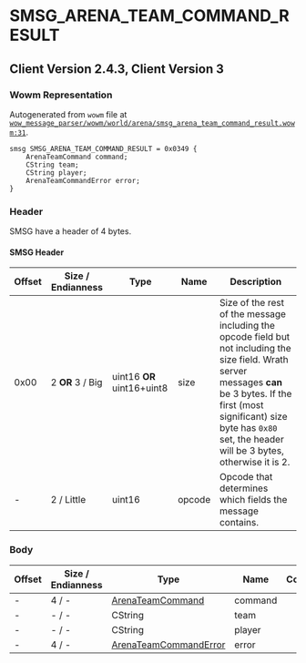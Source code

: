# SMSG_ARENA_TEAM_COMMAND_RESULT

## Client Version 2.4.3, Client Version 3

### Wowm Representation

Autogenerated from `wowm` file at [`wow_message_parser/wowm/world/arena/smsg_arena_team_command_result.wowm:31`](https://github.com/gtker/wow_messages/tree/main/wow_message_parser/wowm/world/arena/smsg_arena_team_command_result.wowm#L31).
```rust,ignore
smsg SMSG_ARENA_TEAM_COMMAND_RESULT = 0x0349 {
    ArenaTeamCommand command;
    CString team;
    CString player;
    ArenaTeamCommandError error;
}
```
### Header

SMSG have a header of 4 bytes.

#### SMSG Header

| Offset | Size / Endianness | Type   | Name   | Description |
| ------ | ----------------- | ------ | ------ | ----------- |
| 0x00   | 2 **OR** 3 / Big           | uint16 **OR** uint16+uint8 | size | Size of the rest of the message including the opcode field but not including the size field. Wrath server messages **can** be 3 bytes. If the first (most significant) size byte has `0x80` set, the header will be 3 bytes, otherwise it is 2.|
| -      | 2 / Little| uint16 | opcode | Opcode that determines which fields the message contains. |

### Body

| Offset | Size / Endianness | Type | Name | Comment |
| ------ | ----------------- | ---- | ---- | ------- |
| - | 4 / - | [ArenaTeamCommand](arenateamcommand.md) | command |  |
| - | - / - | CString | team |  |
| - | - / - | CString | player |  |
| - | 4 / - | [ArenaTeamCommandError](arenateamcommanderror.md) | error |  |

